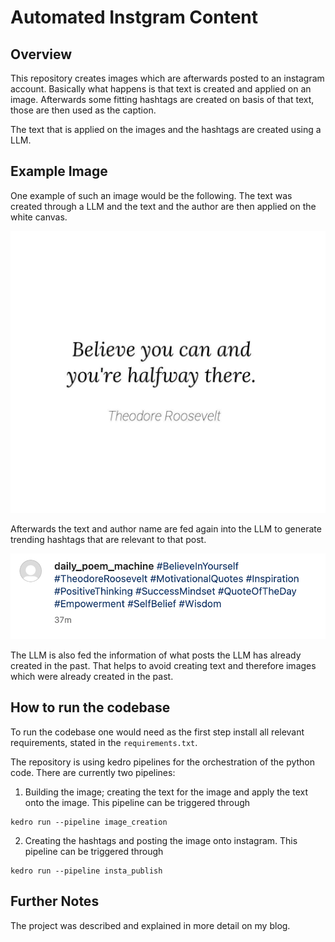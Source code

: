 # Automated Instgram Content

## Overview

This repository creates images which are afterwards posted to an instagram account.
Basically what happens is that text is created and applied on an image. Afterwards
some fitting hashtags are created on basis of that text, those are then used
as the caption.

The text that is applied on the images and the hashtags are created using a LLM.

## Example Image

One example of such an image would be the following. The text was created through a LLM
and the text and the author are then applied on the white canvas.

<img src="./images/post.png" alt="Hashtags" width="600">

Afterwards the text and author name are fed again into the LLM to generate trending
hashtags that are relevant to that post.

<img src="./images/hashtags.png" alt="Hashtags" width="600">

The LLM is also fed the information of what posts the LLM has already created in the
past. That helps to avoid creating text and therefore images which were already
created in the past.

## How to run the codebase

To run the codebase one would need as the first step install all relevant requirements,
stated in the `requirements.txt`.

The repository is using kedro pipelines for the orchestration of the python code. There
are currently two pipelines:

1. Building the image; creating the text for the image and apply the text onto the
   image. This pipeline can be triggered through

```
kedro run --pipeline image_creation
```

2. Creating the hashtags and posting the image onto instagram. This pipeline can be
   triggered through

```
kedro run --pipeline insta_publish
```

## Further Notes

The project was described and explained in more detail on my blog.
